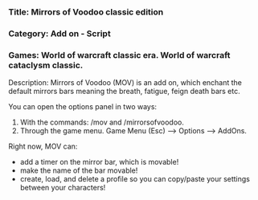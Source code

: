 ### Title: Mirrors of Voodoo classic edition
### Category: Add on - Script
### Games: World of warcraft classic era. World of warcraft cataclysm classic.

Description:
Mirrors of Voodoo (MOV) is an add on, which enchant the default mirrors bars meaning the breath, fatigue, feign death bars etc.

You can open the options panel in two ways:
1. With the commands: /mov and /mirrorsofvoodoo.
2. Through the game menu. Game Menu (Esc) --> Options --> AddOns.

Right now, MOV can:
- add a timer on the mirror bar, which is movable!
- make the name of the bar movable!
- create, load, and delete a profile so you can copy/paste your settings between your characters!
